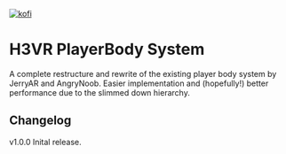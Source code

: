 [![kofi](https://az743702.vo.msecnd.net/cdn/kofi3.png?v=0)](https://ko-fi.com/cityrobo)

# H3VR PlayerBody System

A complete restructure and rewrite of the existing player body system by JerryAR and AngryNoob. Easier implementation and (hopefully!) better performance due to the slimmed down hierarchy.

## Changelog
v1.0.0 Inital release.
